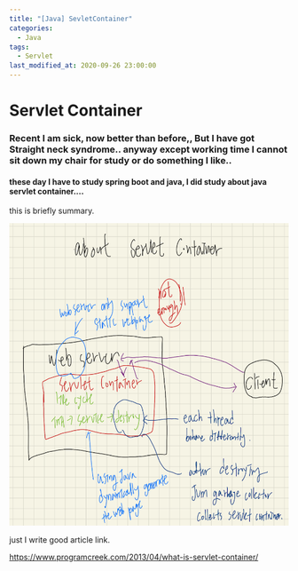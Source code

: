```yaml
---
title: "[Java] SevletContainer"
categories: 
  - Java
tags:
  - Servlet
last_modified_at: 2020-09-26 23:00:00
---
```


# Servlet Container

### Recent I am sick, now better than before,, But I have got Straight neck syndrome.. anyway except working time I cannot sit down my chair for study or do something I like..<br>

#### these day I have to study spring boot and java, I did study about java servlet container....

this is briefly summary.

![Screenshot 2022-04-04 at 12.16.49 PM](https://github.com/Youngjin-KimY/Youngjin-KimY.github.io/blob/main/assets/images/Screenshot%202022-04-04%20at%2012.16.49%20PM.png?raw=true)



just I write good article link.

https://www.programcreek.com/2013/04/what-is-servlet-container/
